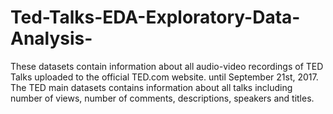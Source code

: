 # Ted-Talks-EDA-Exploratory-Data-Analysis-
These datasets contain information about all audio-video recordings of TED Talks uploaded to the official TED.com website. until September 21st, 2017. The TED main datasets contains information about all talks including number of views, number of comments, descriptions, speakers and titles.
